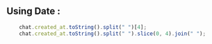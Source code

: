 ## Using Date :

```js 
    chat.created_at.toString().split(" ")[4];
    chat.created_at.toString().split(" ").slice(0, 4).join(" ");
```